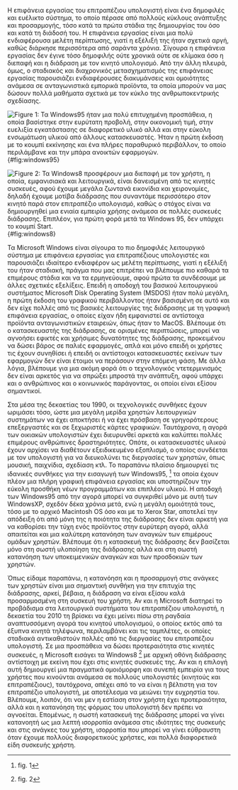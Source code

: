 Η επιφάνεια εργασίας του επιτραπέζιου υπολογιστή είναι ένα δημοφιλές και
ευέλικτο σύστημα, το οποίο πέρασε από πολλούς κύκλους ανάπτυξης και
προσαρμογής, τόσο κατά τα πρώτα στάδια της δημιουργίας του όσο και κατά
τη διάδοσή του. Η επιφάνεια εργασίας είναι μια πολύ ενδιαφέρουσα μελέτη
περίπτωσης, γιατί η εξέλιξή της ήταν σχετικά αργή, καθώς διάρκησε
περισσότερα από σαράντα χρόνια. Σίγουρα η επιφάνεια εργασίας δεν έγινε
τόσο δημοφιλής ούτε χρονικά ούτε σε κλίμακα όσο η διεπαφή και η διάδραση
με τον κινητό υπολογισμό. Από την άλλη πλευρά, όμως, ο σταδιακός και
διαχρονικός μετασχηματισμός της επιφάνειας εργασίας παρουσιάζει
ενδιαφέρουσες διακυμάνσεις και ομοιότητες ανάμεσα σε ανταγωνιστικά
εμπορικά προϊόντα, τα οποία μπορούν να μας δώσουν πολλά μαθήματα σχετικά
με τον κύκλο της ανθρωποκεντρικής σχεδίασης.

![Figure 1: Τα Windows95 ήταν μια πολύ επιτυχημένη προσπάθεια, η οποία
βασίστηκε στην ευρύτατη προβολή, στην οικονομική τιμή, στην ευελιξία
εγκατάστασης σε διαφορετικό υλικό αλλά και στην εύκολη ενσωμάτωση υλικού
από άλλους κατασκευαστές. Ήταν η πρώτη έκδοση με το κουμπί εκκίνησης και
ένα πλήρες παραθυρικό περιβάλλον, το οποίο περιλάμβανε και την μπάρα
ανοικτών εφαρμογών.](/images/windows95.jpg){#fig:windows95}

![Figure 2: Τα Windows8 προσφέρουν μια διεπαφή με τον χρήστη, η οποία,
εμφανισιακά και λειτουργικά, είναι δανεισμένη από τις κινητές συσκευές,
αφού έχουμε μεγάλα ζωντανά εικονίδια και χειρονομίες, δηλαδή έχουμε
μοτίβα διάδρασης που συναντάμε περισσότερο στον κινητό παρά στον
επιτραπέζιο υπολογισμό, καθώς ο στόχος είναι να δημιουργηθεί μια ενιαία
εμπειρία χρήσης ανάμεσα σε πολλές συσκευές διάδρασης. Επιπλέον, για
πρώτη φορά μετά τα Windows 95, δεν υπάρχει το κουμπί
Start.](/images/windows8.png){#fig:windows8}

Τα Microsoft Windows είναι σίγουρα το πιο δημοφιλές λειτουργικό σύστημα
με επιφάνεια εργασίας για επιτραπέζιους υπολογιστές και παρουσιάζει
ιδιαίτερο ενδιαφέρον ως μελέτη περίπτωσης, γιατί η εξέλιξή του ήταν
σταδιακή, πράγμα που μας επιτρέπει να βλέπουμε πιο καθαρά τα επιμέρους
στάδια και να τα ερμηνεύουμε, αφού πρώτα τα συνδέσουμε με άλλες σχετικές
εξελίξεις. Επειδή η αποδοχή του βασικού λειτουργικού συστήματος
Microsoft Disk Operating System (MSDOS) ήταν πολύ μεγάλη, η πρώτη έκδοση
του γραφικού περιβάλλοντος ήταν βασισμένη σε αυτό και δεν είχε πολλές
από τις βασικές λειτουργίες της διάδρασης με τη γραφική επιφάνεια
εργασίας, ο οποίες είχαν ήδη εμφανιστεί σε αντίστοιχα προϊόντα
ανταγωνιστικών εταιρειών, όπως ήταν το MacOS. Βλέπουμε ότι ο
κατασκευαστής της διάδρασης, σε ορισμένες περιπτώσεις, μπορεί να
αγνοήσει εφικτές και χρήσιμες δυνατότητες της διάδρασης, προκειμένου να
δώσει βάρος σε παλιές εφαρμογές, απλά και μόνο επειδή οι χρήστες τις
έχουν συνηθίσει ή επειδή οι αντίστοιχοι κατασκευαστές εκείνων των
εφαρμογών δεν είναι έτοιμοι να περάσουν στην επόμενη φάση. Με άλλα
λόγια, βλέπουμε για μια ακόμη φορά ότι ο τεχνολογικός ντετερμινισμός δεν
είναι αρκετός για να σπρώξει μπροστά την ανάπτυξη, αφού υπάρχει και ο
ανθρώπινος και ο κοινωνικός παράγοντας, οι οποίοι είναι εξίσου
σημαντικοί.

Στα μέσα της δεκαετίας του 1990, οι τεχνολογικές συνθήκες έχουν ωριμάσει
τόσο, ώστε μια μεγάλη μερίδα χρηστών λειτουργικών συστημάτων να έχει
αποκτήσει ή να έχει πρόσβαση σε γρηγορότερους επεξεργαστές και σε
ξεχωριστές κάρτες γραφικών. Ταυτόχρονα, η αγορά των οικιακών υπολογιστών
έχει διευρυνθεί αρκετά και καλύπτει πολλές επιμέρους ανθρώπινες
δραστηριότητες. Οπότε, οι κατασκευαστές υλικού έχουν αρχίσει να
διαθέτουν εξειδικευμένο εξοπλισμό, ο οποίος συνδέεται με τον υπολογιστή
για να διευκολύνει τις διεργασίες των χρηστών, όπως μουσική, παιχνίδια,
σχεδίαση κτλ. Το παραπάνω πλαίσιο δημιουργεί τις ιδανικές συνθήκες για
την εισαγωγή των Windows95, [^1] τα οποία έχουν πλέον μια πλήρη γραφική
επιφάνεια εργασίας και υποστηρίζουν την εύκολη προσθήκη νέων
προγραμμάτων και επιπλέον υλικού. Η αποδοχή των Windows95 από την αγορά
μπορεί να συγκριθεί μόνο με αυτή των WindowsXP, σχεδόν δέκα χρόνια μετά,
ενώ η μεγάλη ομοιότητά τους, τόσο με το αρχικό Macintosh OS όσο και με
το Xerox Star, αποτελεί την απόδειξη ότι από μόνη της η ποιότητα της
διάδρασης δεν είναι αρκετή για να καθορίσει την τύχη ενός προϊόντος στην
ευρύτερη αγορά, αλλά απαιτείται και μια καλύτερη κατανόηση των αναγκών
των επιμέρους ομάδων χρηστών. Βλέπουμε ότι η κατασκευή της διάδρασης δεν
βασίζεται μόνο στη σωστή υλοποίηση της διάδρασης αλλά και στη σωστή
κατανόηση των υποκειμενικών αναγκών και των προσδοκιών των χρηστών.

Όπως είδαμε παραπάνω, η κατανόηση και η προσαρμογή στις ανάγκες των
χρηστών είναι μια σημαντική συνθήκη για την επιτυχία της διάδρασης,
αρκεί, βέβαια, η διάδραση να είναι εξίσου καλά προσαρμοσμένη στη συσκευή
του χρήστη. Αν και η Microsoft διατηρεί το προβάδισμα στα λειτουργικά
συστήματα του επιτραπέζιου υπολογιστή, η δεκαετία του 2010 τη βρίσκει να
έχει μείνει πίσω στη ραγδαία αναπτυσσόμενη αγορά του κινητού
υπολογισμού, ο οποίος εκτός από τα έξυπνα κινητά τηλέφωνα, περιλαμβάνει
και τις ταμπλέτες, οι οποίες σταδιακά αντικαθιστούν πολλές από τις
διεργασίες του επιτραπέζιου υπολογιστή. Σε μια προσπάθεια να δώσει
προτεραιότητα στις κινητές συσκευές, η Microsoft εισάγει τα Windows8
[^2] με αρχική οθόνη διάδρασης αντίστοιχη με εκείνη που έχει στις
κινητές συσκευές της. Αν και η επιλογή αυτή δημιουργεί μια πραγματικά
ομοιόμορφη και συνεπή εμπειρία για τους χρήστες που κινούνται ανάμεσα σε
πολλούς υπολογιστές (κινητούς και επιτραπέζιους), ταυτόχρονα, απέχει από
το να είναι η βέλτιστη για τον επιτραπέζιο υπολογιστή, με αποτέλεσμα να
μειώνει την ευχρηστία του. Βλέπουμε, λοιπόν, ότι ναι μεν η εστίαση στον
χρήστη έχει προτεραιότητα, αλλά και η κατανόηση της φόρμας του
υπολογιστή δεν πρέπει να αγνοείται. Επομένως, η σωστή κατασκευή της
διάδρασης μπορεί να γίνει κατανοητή ως μια λεπτή ισορροπία ανάμεσα στις
ιδιότητες της συσκευής και στις ανάγκες του χρήστη, ισορροπία που μπορεί
να γίνει εύθραυστη όταν έχουμε πολλούς διαφορετικούς χρήστες, και πολλά
διαφορετικά είδη συσκευής χρήστη.

[^1]: fig. 1

[^2]: fig. 2
